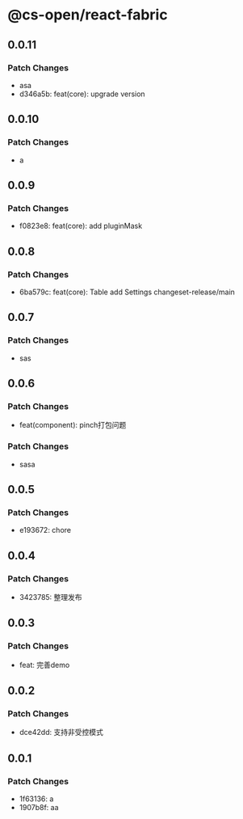 # @cs-open/react-fabric

## 0.0.11

### Patch Changes

- asa
- d346a5b: feat(core): upgrade version

## 0.0.10

### Patch Changes

- a

## 0.0.9

### Patch Changes

- f0823e8: feat(core): add pluginMask

## 0.0.8

### Patch Changes

- 6ba579c: feat(core): Table add Settings
  changeset-release/main

## 0.0.7

### Patch Changes

- sas

## 0.0.6

### Patch Changes

- feat(component): pinch打包问题

### Patch Changes

- sasa

## 0.0.5

### Patch Changes

- e193672: chore

## 0.0.4

### Patch Changes

- 3423785: 整理发布

## 0.0.3

### Patch Changes

- feat: 完善demo

## 0.0.2

### Patch Changes

- dce42dd: 支持非受控模式

## 0.0.1

### Patch Changes

- 1f63136: a
- 1907b8f: aa
